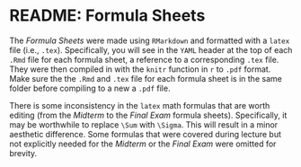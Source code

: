 # README: Formula Sheets

The _Formula Sheets_ were made using `RMarkdown` and formatted with a `latex` file (i.e., `.tex`). Specifically, you will see in the `YAML` header at the top of each `.Rmd` file for each formula sheet, a reference to a corresponding `.tex` file. They were then compiled in with the `knitr` function in `r` to `.pdf` format. Make sure the the `.Rmd` and `.tex` file for each formula sheet is in the same folder before compiling to a new a `.pdf` file.

There is some inconsistency in the `latex` math formulas that are worth editing (from the _Midterm_ to the _Final Exam_ formula sheets). Specifically, it may be worthwhile to replace `\Sum` with `\Sigma`. This will result in a minor aesthetic difference. Some formulas that were covered during lecture but not explicitly needed for the _Midterm_ or the _Final Exam_ were omitted for brevity.
